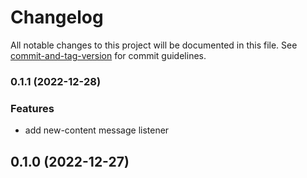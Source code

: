 # Changelog

All notable changes to this project will be documented in this file. See [commit-and-tag-version](https://github.com/absolute-version/commit-and-tag-version) for commit guidelines.

### 0.1.1 (2022-12-28)


### Features

* add new-content message listener

## 0.1.0 (2022-12-27)
